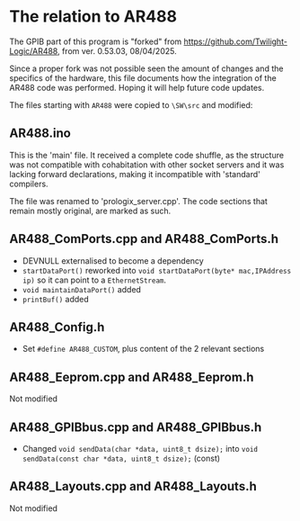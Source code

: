 # The relation to AR488

The GPIB part of this program is "forked" from https://github.com/Twilight-Logic/AR488, from ver. 0.53.03, 08/04/2025.

Since a proper fork was not possible seen the amount of changes and the specifics of the hardware, this file documents how the integration of the AR488 code was performed. Hoping it will help future code updates.

The files starting with `AR488` were copied to `\SW\src` and modified:

## AR488.ino

This is the 'main' file. It received a complete code shuffle, as the structure was not compatible with cohabitation with other socket servers and it was lacking forward declarations, making it incompatible with 'standard' compilers.

The file was renamed to 'prologix_server.cpp'. The code sections that remain mostly original, are marked as such.

## AR488_ComPorts.cpp and AR488_ComPorts.h

* DEVNULL externalised to become a dependency
* `startDataPort()` reworked into `void startDataPort(byte* mac,IPAddress ip)` so it can point to a `EthernetStream`.
* `void maintainDataPort()` added
* `printBuf()` added

## AR488_Config.h

* Set `#define AR488_CUSTOM`, plus content of the 2 relevant sections

## AR488_Eeprom.cpp and AR488_Eeprom.h

Not modified

## AR488_GPIBbus.cpp and AR488_GPIBbus.h

* Changed `void sendData(char *data, uint8_t dsize);` into `void sendData(const char *data, uint8_t dsize);`  (const)

## AR488_Layouts.cpp and AR488_Layouts.h

Not modified
